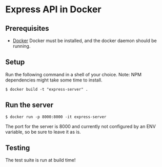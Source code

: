 # Express API in Docker

## Prerequisites

- [Docker](https://www.docker.com/)
  Docker must be installed, and the docker daemon should be running.

## Setup

Run the following command in a shell of your choice.
Note: NPM dependencies might take some time to install.

```console
$ docker build -t "express-server" .
```

## Run the server

```console
$ docker run -p 8000:8000 -it express-server
```

The port for the server is 8000 and currently not configured by an ENV variable, so be sure to leave it as is.

## Testing

The test suite is run at build time!
